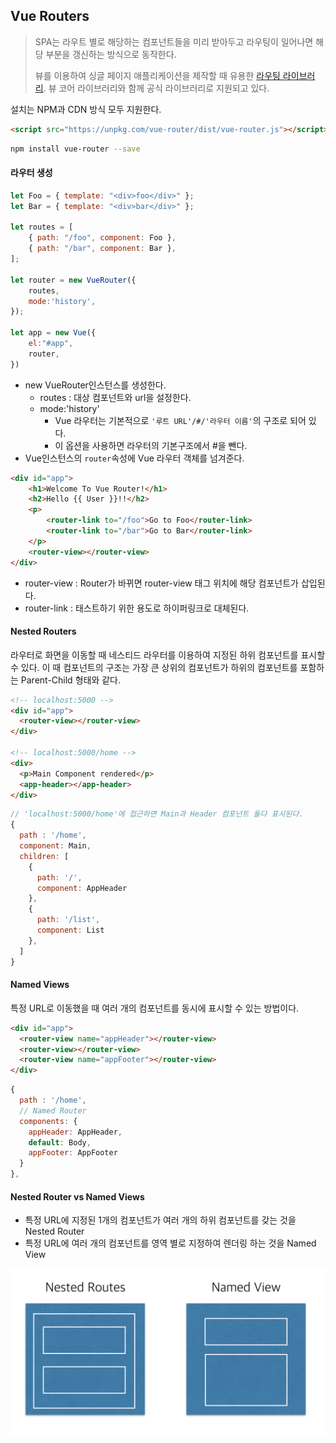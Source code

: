 ## Vue Routers

> SPA는 라우트 별로 해당하는 컴포넌트들을 미리 받아두고 라우팅이 일어나면 해당 부분을 갱신하는 방식으로 동작한다. 
>
> 뷰를 이용하여 싱글 페이지 애플리케이션을 제작할 때 유용한 [라우팅 라이브러리](https://router.vuejs.org/en/). 뷰 코어 라이브러리와 함께 공식 라이브러리로 지원되고 있다.

설치는 NPM과 CDN 방식 모두 지원한다.

```html
<script src="https://unpkg.com/vue-router/dist/vue-router.js"></script>
```

```bash
npm install vue-router --save
```

#### 라우터 생성

```js
let Foo = { template: "<div>foo</div>" };
let Bar = { template: "<div>bar</div>" };

let routes = [
    { path: "/foo", component: Foo },
    { path: "/bar", component: Bar },
];

let router = new VueRouter({
    routes,
    mode:'history',
});

let app = new Vue({
    el:"#app",
    router,
})
```

- new VueRouter인스턴스를 생성한다.
  - routes : 대상 컴포넌트와 url을 설정한다.
  - mode:'history' 
    - Vue 라우터는 기본적으로 `'루트 URL'/#/'라우터 이름'`의 구조로 되어 있다.
    - 이 옵션을 사용하면 라우터의 기본구조에서 #을 뺀다.
- Vue인스턴스의 `router`속성에 Vue 라우터 객체를 넘겨준다.

```html
<div id="app">
    <h1>Welcome To Vue Router!</h1>
    <h2>Hello {{ User }}!!</h2>
    <p>
        <router-link to="/foo">Go to Foo</router-link>
        <router-link to="/bar">Go to Bar</router-link>
    </p>
    <router-view></router-view>
</div>
```

- router-view : Router가 바뀌면 router-view 태그 위치에 해당 컴포넌트가 삽입된다.
- router-link :  태스트하기 위한 용도로 하이퍼링크로 대체된다.

#### Nested Routers

라우터로 화면을 이동할 때 네스티드 라우터를 이용하여 지정된 하위 컴포넌트를 표시할 수 있다. 이 때 컴포넌트의 구조는 가장 큰 상위의 컴포넌트가 하위의 컴포넌트를 포함하는 Parent-Child 형태와 같다.

```html
<!-- localhost:5000 -->
<div id="app">
  <router-view></router-view>
</div>

<!-- localhost:5000/home -->
<div>
  <p>Main Component rendered</p>
  <app-header></app-header>
</div>
```

```js
// 'localhost:5000/home'에 접근하면 Main과 Header 컴포넌트 둘다 표시된다.
{
  path : '/home',
  component: Main,
  children: [
    {
      path: '/',
      component: AppHeader
    },
    {
      path: '/list',
      component: List
    },
  ]
}
```

#### Named Views

특정 URL로 이동했을 때 여러 개의 컴포넌트를 동시에 표시할 수 있는 방법이다.

```html
<div id="app">
  <router-view name="appHeader"></router-view>
  <router-view></router-view>
  <router-view name="appFooter"></router-view>
</div>
```

```js
{
  path : '/home',
  // Named Router
  components: {
    appHeader: AppHeader,
    default: Body,
    appFooter: AppFooter
  }
},
```

#### Nested Router vs Named Views

- 특정 URL에 지정된 1개의 컴포넌트가 여러 개의 하위 컴포넌트를 갖는 것을 Nested Router
- 특정 URL에 여러 개의 컴포넌트를 영역 별로 지정하여 렌더링 하는 것을 Named View

<img src="../../2.Pictures/namedview-nestedroutes.png">

